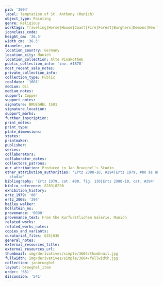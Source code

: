 ```yaml
---
pid: '3604'
label: Temptation of St. Anthony (Munich)
object_type: Painting
genre: Religious
worktags: Traveling|Horse|House|Coast|Fire|Forest|Burghers|Demons|New Testament|Saint
iconclass_code:
height_cm: '26.5'
width_cm: '36.5'
diameter_cm:
location_country: Germany
location_city: Munich
location_collection: Alte Pinakothek
public_collection_info: 'inv. #1878'
most_recent_sale_notes:
private_collection_info:
collection_type: Public
realdate: '1601'
medium: Oil
medium_notes:
support: Copper
support_notes:
signature: BRUEGHEL 1601
signature_location:
support_marks:
further_inscription:
print_notes:
print_type:
plate_dimensions:
states:
printmaker:
publisher:
series:
collaborators:
collaborator_notes:
collectors_patrons:
our_attribution: Produced in Jan Brueghel's Studio
other_attribution_authorities: 'Ertz 2008-10, #294|Ertz 1979, #80 as uncertain, possibly
  studio'
bibliography: 'Ertz 1979, cat. #80, fig. 130|Ertz 2008-10, cat. #294'
biblio_reference: 8289|8290
exhibition_history:
ertz_1979: '80'
ertz_2008: '294'
bailey_walker:
hollstein_no:
provenance: '6090'
provenance_text: From the Kurfurstlichen Galerie, Munich
related_works:
related_works_notes:
copies_and_variants:
curatorial_files: 635|636
general_notes:
external_resources_title:
external_resources_url:
thumbnail: img/derivatives/simple/3604/thumbnail.jpg
fullwidth: img/derivatives/simple/3604/fullwidth.jpg
collection: janbrueghel
layout: brueghel_item
order: '651'
discussion: '541'
---
```

